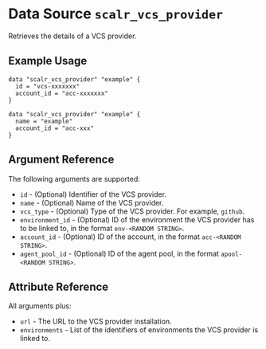 
# Data Source `scalr_vcs_provider` 

Retrieves the details of a VCS provider.

## Example Usage

```hcl
data "scalr_vcs_provider" "example" {
  id = "vcs-xxxxxxx"
  account_id = "acc-xxxxxxx"
}
```

```hcl
data "scalr_vcs_provider" "example" {
  name = "example"
  account_id = "acc-xxx"
}
```

## Argument Reference

The following arguments are supported:

* `id` - (Optional) Identifier of the VCS provider.
* `name` - (Optional) Name of the VCS provider.
* `vcs_type` - (Optional) Type of the VCS provider. For example, `github`.
* `environment_id` - (Optional) ID of the environment the VCS provider has to be linked to, in the format `env-<RANDOM STRING>`.
* `account_id` - (Optional) ID of the account, in the format `acc-<RANDOM STRING>`.
* `agent_pool_id` - (Optional) ID of the agent pool, in the format `apool-<RANDOM STRING>`.

## Attribute Reference

All arguments plus:

* `url` - The URL to the VCS provider installation.
* `environments` - List of the identifiers of environments the VCS provider is linked to.
